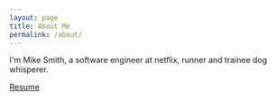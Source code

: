 ```yaml
---
layout: page
title: About Me
permalink: /about/
---
```


I'm Mike Smith, a software engineer at netflix, runner and trainee dog whisperer.

[Resume](/resume.html)

